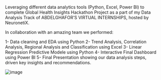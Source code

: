 Leveraging different data analytics tools (Python, Excel, Power BI) to complete Global Health Insights Hackathon Project as a part of my Data Analysis Track of ABDELGHAFOR’S VIRTUAL INTERNSHIPS, hosted by NeuronetiX. 

In collaboration with an amazing team we performed:

1- Data cleaning and EDA using Python
2- Trend Analysis, Correlation Analysis, Regional Analysis and Classification using Excel
3- Linear Regression Predictive Modele using Python 
4- Interactive Final Dashboard using Power BI 
5- Final Presentation showing our data analysis steps, driven key insights and recommendations. 

![image](https://github.com/user-attachments/assets/2a0fc5ef-4be0-4d03-b110-36a43b9a8e07)
